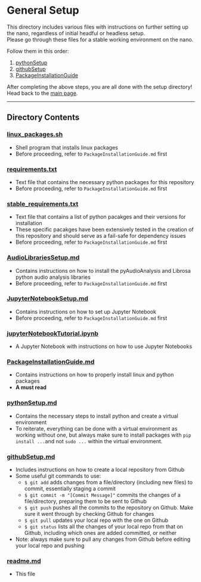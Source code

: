 # General Setup
This directory includes various files with instructions on further setting up the nano, regardless of initial headful or headless setup.  
Please go through these files for a stable working environment on the nano.  

Follow them in this order:

1. [pythonSetup](https://github.com/ddiLab/SageEdu/blob/main/setup/general/pythonSetup.md)
2. [githubSetup](https://github.com/ddiLab/SageEdu/blob/main/setup/general/githubSetup.md)
3. [PackageInstallationGuide](https://github.com/ddiLab/SageEdu/blob/main/setup/general/PackageInstallationGuide.md)  
  
After completing the above steps, you are all done with the setup directory! Head back to the [main page](https://github.com/ddiLab/SageEdu).

---

## Directory Contents

### [linux_packages.sh](https://github.com/ddiLab/SageEdu/blob/main/setup/general/linux_packages.sh)
* Shell program that installs linux packages
* Before proceeding, refer to `PackageInstallationGuide.md` first

### [requirements.txt](https://github.com/ddiLab/SageEdu/blob/main/setup/general/requirements.txt)
* Text file that contains the necessary python packages for this repository
* Before proceeding, refer to `PackageInstallationGuide.md` first

### [stable_requirements.txt](https://github.com/ddiLab/SageEdu/blob/main/setup/general/stable_requirements.txt)
* Text file that contains a list of python pacakges and their versions for installation
* These specific pacakges have been extensively tested in the creation of this repository and should serve as a fail-safe for dependency issues
* Before proceeding, refer to `PackageInstallationGuide.md` first

### [AudioLibrariesSetup.md](https://github.com/ddiLab/SageEdu/blob/main/setup/general/AudioLibrariesSetup.md)
* Contains instructions on how to install the pyAudioAnalysis and Librosa python audio analysis libraries
* Before proceeding, refer to `PackageInstallationGuide.md` first

### [JupyterNotebookSetup.md](https://github.com/ddiLab/SageEdu/blob/main/setup/general/JupterNotebookSetup.md)
* Contains instructions on how to set up Jupyter Notebook
* Before proceeding, refer to `PackageInstallationGuide.md` first

### [jupyterNotebookTutorial.ipynb](https://github.com/ddiLab/SageEdu/blob/main/setup/general/jupyterNotebookTutorial.ipynb)
* A Jupyter Notebook with instructions on how to use Jupyter Notebooks

### [PackageInstallationGuide.md](https://github.com/ddiLab/SageEdu/blob/main/setup/general/PackageInstallationGuide.md)
* Contains instructions on how to properly install linux and python packages
* **A must read**

### [pythonSetup.md](https://github.com/ddiLab/SageEdu/blob/main/setup/general/pythonSetup.md)
* Contains the necessary steps to install python and create a virtual environment
* To reiterate, everything can be done with a virtual environment as working without one, but always make sure to install packages with `pip install ...`and not `sudo ...` within the virtual environment. 

### [githubSetup.md](https://github.com/ddiLab/SageEdu/blob/main/setup/general/githubSetup.md)
* Includes instructions on how to create a local repository from Github
* Some useful git commands to use:
    * `$ git add` adds changes from a file/directory (including new files) to commit, essentially staging a commit
    * `$ git commit -m "[Commit Message]"` commits the changes of a file/directory, preparing them to be sent to Github
    * `$ git push` pushes all the commits to the repository on Github. Make sure it went through by checking Github for changes
    * `$ git pull` updates your local repo with the one on Github
    * `$ git status` lists all the changes of your local repo from that on Github, including which ones are added committed, or neither
* Note: always make sure to pull any changes from Github before editing your local repo and pushing

### [readme.md](https://github.com/ddiLab/SageEdu/blob/main/setup/general/readme.md)
* This file
